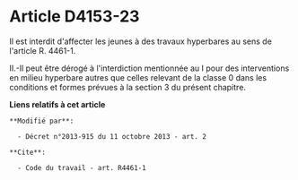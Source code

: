 # Article D4153-23

Il est interdit d'affecter les jeunes à des travaux hyperbares au sens de l'article R. 4461-1. 

II.-Il peut être dérogé à l'interdiction mentionnée au I pour des interventions en milieu hyperbare autres que celles
relevant de la classe 0 dans les conditions et formes prévues à la section 3 du présent chapitre.

**Liens relatifs à cet article**

	**Modifié par**:

	  - Décret n°2013-915 du 11 octobre 2013 - art. 2

	**Cite**:

	  - Code du travail - art. R4461-1
